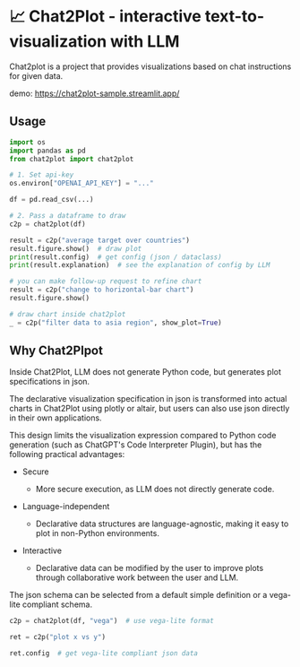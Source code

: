 # 📈 Chat2Plot - interactive text-to-visualization with LLM

Chat2plot is a project that provides visualizations based on chat instructions for given data.

demo: https://chat2plot-sample.streamlit.app/

## Usage

```Python
import os
import pandas as pd
from chat2plot import chat2plot

# 1. Set api-key
os.environ["OPENAI_API_KEY"] = "..."

df = pd.read_csv(...)

# 2. Pass a dataframe to draw
c2p = chat2plot(df)

result = c2p("average target over countries")
result.figure.show()  # draw plot
print(result.config)  # get config (json / dataclass)
print(result.explanation)  # see the explanation of config by LLM

# you can make follow-up request to refine chart
result = c2p("change to horizontal-bar chart")
result.figure.show()

# draw chart inside chat2plot
_ = c2p("filter data to asia region", show_plot=True)
```

## Why Chat2Plpot

Inside Chat2Plot, LLM does not generate Python code,
but generates plot specifications in json.

The declarative visualization specification in json is transformed into actual charts in 
Chat2Plot using plotly or altair, but users can also use json directly in their own applications.

This design limits the visualization expression compared to Python code generation 
(such as ChatGPT's Code Interpreter Plugin), but has the following practical advantages:

- Secure
    - More secure execution, as LLM does not directly generate code.

- Language-independent
    - Declarative data structures are language-agnostic, making it easy to plot in non-Python environments.

- Interactive
    - Declarative data can be modified by the user to improve plots through collaborative work between the user and LLM.

The json schema can be selected from a default simple definition or a vega-lite compliant schema.

```Python
c2p = chat2plot(df, "vega")  # use vega-lite format

ret = c2p("plot x vs y")

ret.config  # get vega-lite compliant json data
```
